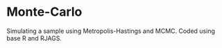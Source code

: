 # Monte-Carlo
Simulating a sample using Metropolis-Hastings and MCMC. Coded using base R and RJAGS.
